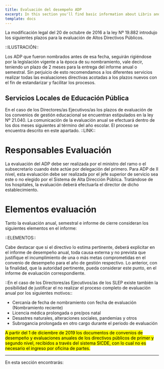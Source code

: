 ```yaml
---
title: Evaluación del desempeño ADP
excerpt: In this section you'll find basic information about Libris and how to use it.
template: docs
---
```

La modificación legal del 20 de octubre de 2016 a la ley Nº 19.882 introdujo los siguientes plazos para la evaluación de Altos Directivos Públicos.

::ILUSTRACIÓN::

Los ADP que fueron nombrados antes de esa fecha, seguirán rigiéndose por la legislación vigente a la época de su nombramiento, vale decir, teniendo un plazo de 2 meses para la entrega del informe anual o semestral. Sin perjuicio de esto recomendamos a los diferentes servicios realizar todas las evaluaciones directivas acotadas a los plazos nuevos con el fin de estandarizar y facilitar los procesos.

## Servicios Locales de Educación Pública
En el caso de los Directores/as Ejecutivos/as los plazos de evaluación de los convenios de gestión educacional se encuentran estipulados en la ley Nº 21.040. La comunicación de la evaluación anual se efectuará dentro de los dos meses siguientes al término del año escolar.
El proceso se encuentra descrito en este apartado.
::LINK::

# Responsables Evaluación
La evaluación del ADP debe ser realizada por el ministro del ramo o el subsecretario cuando éste actúe por delegación del primero. Para ADP de II nivel, esta evaluación debe ser realizada por el jefe superior de servicio sea este o no elegido por el Sistema de Alta Dirección Pública. 
Tratándose de los hospitales, la evaluación deberá efectuarla el director de dicho establecimiento.

# Elementos evaluación
Tanto la evaluación anual, semestral e informe de cierre consideran los siguientes elementos en el informe:

::ELEMENTOS::

Cabe destacar que si el directivo lo estima pertinente, deberá explicitar en el informe de desempeño anual, toda causa externa y no prevista que justifique el incumplimiento de una o más metas comprometidas en el convenio de desempeño para el año de gestión respectivo. Lo anterior, con la finalidad, que la autoridad pertinente, pueda considerar este punto, en el informe de evaluación correspondiente.

::En el caso de los Directores/as Ejecutivos/as de los SLEP existe también la posibilidad de justificar el no realizar el proceso completo de evaluación anual por los siguientes motivos::
* Cercanía de fecha de nombramiento con fecha de evaluación (Nombramiento reciente)
* Licencia médica prolongada o pre/pos natal 
* Desastres naturales, alteraciones sociales, pandemias y otros
* Subrogancia prolongada en otro cargo durante el periodo de evaluación

<mark>A partir del 1 de diciembre de 2019 los documentos de convenios de desempeño y evaluaciones anuales de los directivos públicos de primer y segundo nivel, recibidos a través del sistema SICDE, con lo cual no es necesario el ingreso por oficina de partes.</mark>

***

En esta sección encontrarás: